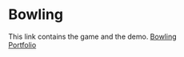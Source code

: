 # Bowling

This link contains the game and the demo. 
[Bowling](https://1drv.ms/f/s!AvUx-Nw-n4S1gpEO5LMwl4EZ5_X7TA)<br />
[Portfolio](https://1drv.ms/f/s!AvUx-Nw-n4S1gpEMnHikz0Pr_crw-Q)
